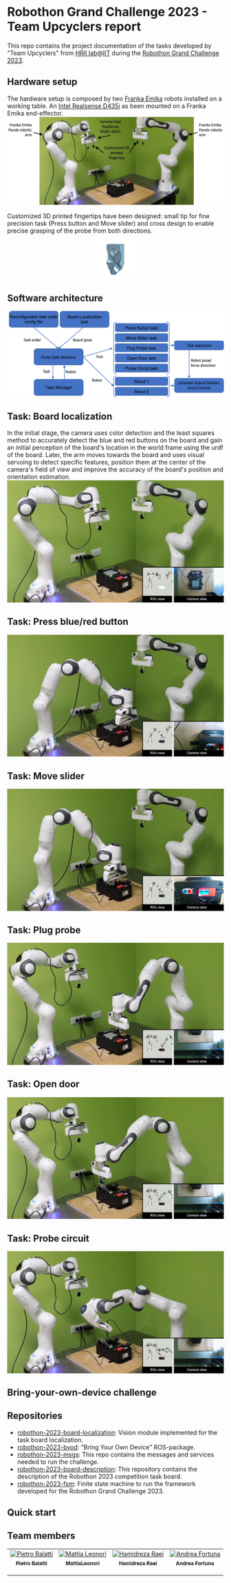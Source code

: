 # Robothon Grand Challenge 2023 - Team Upcyclers report
This repo contains the project documentation of the tasks developed by "Team Upcyclers" from [HRII lab](https://hri.iit.it/)@[IIT](https://www.iit.it/it/home)  during the [Robothon Grand Challenge 2023](https://automatica-munich.com/en/munich-i/robothon/).

## Hardware setup
The hardware setup is composed by two [Franka Emika](https://www.franka.de/) robots installed on a working table. An [Intel Realsense D435i](https://www.intelrealsense.com/depth-camera-d435i/) as been mounted on a Franka Emika end-effector. 
![Hardware setup](./docs/imgs/hardware_setup.png "Hardware setup")


Customized 3D printed fingertips have been designed: small tip for fine precision task (Press button and Move slider) and cross design to enable precise grasping of the probe from both directions. 
<p align="center">
  <img src="./docs/imgs/fingertips.png" alt= “Fingertips” width="100" height="90">
</p>


## Software architecture


![Software architecture](./docs/imgs/sw_architecture.png "Software architecture")

## Task: Board localization
In the initial stage, the camera uses color detection and the least squares method to accurately detect the blue and red buttons on the board and gain an initial perception of the board's location in the world frame using the urdf of the board. Later, the arm moves towards the board and uses visual servoing to detect specific features, position them at the center of the camera's field of view and improve the accuracy of the board's position and orientation estimation.
![Board localization](./docs/imgs/tasks/board_localization.png "Board localization")

## Task: Press blue/red button
![Press blue button](./docs/imgs/tasks/press_blue_button.png "Press blue button")

## Task: Move slider
![Move slider](./docs/imgs/tasks/move_slider.png "Move slider")

## Task: Plug probe
![Plug probe](./docs/imgs/tasks/moving_plug.png "Plug probe")

## Task: Open door
![Open door](./docs/imgs/tasks/open_door3.png "Open door")

## Task: Probe circuit
![Probe circuit](./docs/imgs/tasks/probe2.png "Probe circuit")

## Bring-your-own-device challenge


## Repositories
- [robothon-2023-board-localization](https://github.com/hrii-iit/robothon-2023-board-localization): Vision module implemented for the task board localization.
- [robothon-2023-byod](https://github.com/hrii-iit/robothon-2023-byod): "Bring Your Own Device" ROS-package.
- [robothon-2023-msgs](https://github.com/hrii-iit/robothon-2023-msgs): This repo contains the messages and services needed to run the challenge.
- [robothon-2023-board-description](https://github.com/hrii-iit/robothon-2023-board-description): This repository contains the description of the Robothon 2023 competition task board.
- [robothon-2023-fsm](https://github.com/hrii-iit/robothon-2023-fsm): Finite state machine to run the framework developed for the Robothon Grand Challenge 2023.

## Quick start


## Team members

<table>
  <tbody>
    <tr>
      <td align="center"><a href="https://github.com/pietrobalatti"><img src="https://github.com/pietrobalatti.png" width="100px;" alt="Pietro Balatti"/><br /><sub><b>Pietro Balatti<br /></b></sub></a><br /></td>
      <td align="center"><a href="https://github.com/mleonori"><img src="https://github.com/mleonori.png" width="100px;" alt="Mattia Leonori"/><br /><sub><b>MattiaLeonori<br /></b></sub></a><br /></td>
     <td align="center"><a href="https://github.com/Hamidraei23"><img src="https://github.com/Hamidraei23.png" width="100px;" alt="Hamidreza Raei"/><br /><sub><b>Hamidreza Raei<br /></b></sub></a><br /></td>
      <td align="center"><a href="https://github.com/poliandre98"><img src="https://github.com/poliandre98.png" width="100px;" alt="Andrea Fortuna"/><br /><sub><b>Andrea Fortuna<br /></b></sub></a><br /></td>
    </tr>
  </tbody>
</table>
